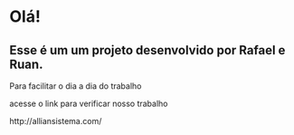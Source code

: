 <h1>Olá!</h1>
<h2>Esse é um um projeto desenvolvido por Rafael e Ruan.</h2>
<p>Para facilitar o dia a dia do trabalho</p>
<p>acesse o link para verificar nosso trabalho</p>
 http://alliansistema.com/
